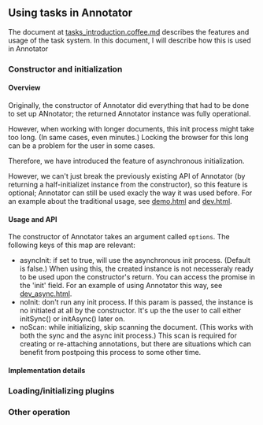 ## Using tasks in Annotator

The document at [tasks_introduction.coffee.md](tasks_introduction.coffee.md) describes the features and usage of the task system. In this document, I will describe how this is used in Annotator

### Constructor and initialization

#### Overview
Originally, the constructor of Annotator did everything that had to be done to set up ANnotator; the returned Annotator instance was fully operational.

However, when working with longer documents, this init process might take too long. (In same cases, even minutes.) Locking the browser for this long can be a problem for the user in some cases.

Therefore, we have introduced the feature of asynchronous initialization.

However, we can't just break the previously existing API of Annotator (by returning a half-initializet instance from the constructor), so this feature is optional; Annotator can still be used exacly the way it was used before. For an example about the traditional usage, see [demo.html](../demo.html#L88) and [dev.html](../dev.html#L103).

#### Usage and API

The constructor of Annotator takes an argument called `options`. The following keys of this map are relevant:
 * asyncInit: if set to true, will use the asynchronous init process. (Default is false.) When using this, the created instance is not necesseraly ready to be used upon the constructor's return. You can access the promise in the 'init' field. For an example of using Annotator this way, see [dev_async.html](../dev_async.html#L103).
 * noInit: don't run any init process. If this param is passed, the instance is no initiated at all by the constructor. It's up the the user to call either initSync() or initAsync() later on.
 * noScan: while initializing, skip scanning the document. (This works with both the sync and the async init process.) This scan is required for creating or re-attaching annotations, but there are situations which can benefit from postpoing this process to some other time.

#### Implementation details

### Loading/initializing plugins

### Other operation
